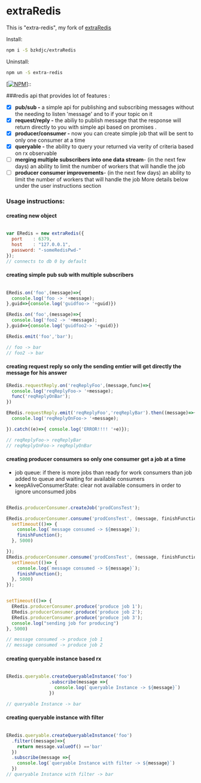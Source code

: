 # extraRedis

This is "extra-redis", my fork of [extraRedis](https://maty21.github.io/extraRedis/ "ExtraRedis Homepage")

Install:
```bash
npm i -S bzkdjc/extraRedis
```

Uninstall:
```bash
npm un -S extra-redis
```

[[![NPM](https://nodei.co/npm/extraRedis.png?downloads=true&downloadRank=true&stars=true)](https://nodei.co/npm/extraRedis/)]::

###redis api that provides lot of features :
- [x] **pub/sub -**  a simple api for publishing and subscribing messages without the needing to listen 'message' and to if your topic on it
- [x] **request/reply -** the abiliy to publish message that the response will return directly to you with simple api based on promises .
- [x] **producer/consumer -** now you can create simple job that will be sent to only one consumer at a time
- [x] **queryable -** the ability to query your returned via verity of criteria based on rx observable
- [ ] **merging multiple subscribers into one data stream**- (in the next few days) an ability to limit the number of workers that will handle the job
- [ ] **producer consumer improvements**- (in the next few days) an ability to limit the number of workers that will handle the job
More details below under the user instructions section

### Usage instructions:

#### creating new object

```javascript

var ERedis = new extraRedis({
  port    : 6379,
  host    : "127.0.0.1",
  password: "-someRedisPwd-"
});
// connects to db 0 by default
```

#### creating simple pub sub with multiple subscribers

```javascript

ERedis.on('foo',(message)=>{
  console.log('foo -> '+message);
},guid=>{console.log('guidfoo-> '+guid)})

ERedis.on('foo',(message)=>{
  console.log('foo2 -> '+message);
},guid=>{console.log('guidfoo2-> '+guid)})

ERedis.emit('foo','bar');

// foo -> bar
// foo2 -> bar

```


####  creating request reply so only the sending emtier will get directly the  message for his answer

```javascript
ERedis.requestReply.on('reqReplyFoo',(message,func)=>{
  console.log('reqReplyFoo-> '+message);
  func('reqReplyOnBar');
})

ERedis.requestReply.emit('reqReplyFoo','reqReplyBar').then((message)=>{
  console.log('reqReplyOnFoo-> '+message);

}).catch((e)=>{ console.log('ERROR!!!! '+e)});

// reqReplyFoo-> reqReplyBar
// reqReplyOnFoo-> reqReplyOnBar

```

#### creating producer consumers so only one consumer get a job at a time

- job queue: if there is more jobs than ready for work consumers than job added to queue
             and waiting for available consumers
- keepAliveConsumerState: clear not available consumers in order to ignore unconsumed jobs

```javascript

ERedis.producerConsumer.createJob('prodConsTest');

ERedis.producerConsumer.consume('prodConsTest', (message, finishFunction)=> {
  setTimeout(()=> {
    console.log(`message consumed -> ${message}`);
    finishFunction();
  }, 5000)

});
ERedis.producerConsumer.consume('prodConsTest', (message, finishFunction)=> {
  setTimeout(()=> {
    console.log(`message consumed -> ${message}`);
    finishFunction();
  }, 5000)
});


setTimeout(()=> {
  ERedis.producerConsumer.produce('produce job 1');
  ERedis.producerConsumer.produce('produce job 2');
  ERedis.producerConsumer.produce('produce job 3');
  console.log("sending job for producing")
}, 5000)

// message consumed -> produce job 1
// message consumed -> produce job 2

```

#### creating queryable instance based rx

```javascript

ERedis.queryable.createQueryableInstance('foo')
                .subscribe(message =>{
                  console.log(`queryable Instance -> ${message}`)
                })

// queryable Instance -> bar

```


#### creating queryable instance with filter

```javascript

ERedis.queryable.createQueryableInstance('foo')
  .filter((message)=>{
    return message.valueOf() =='bar'
  })
  .subscribe(message =>{
    console.log(`queryable Instance with filter -> ${message}`)
  })
// queryable Instance with filter -> bar

```

